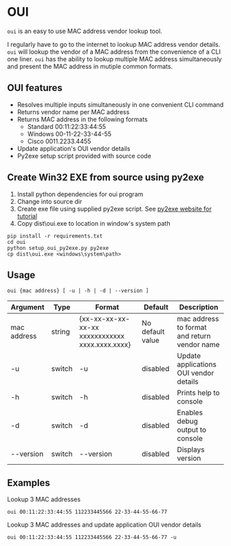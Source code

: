OUI
==
`oui` is an easy to use MAC address vendor lookup tool.

I regularly have to go to the internet to lookup MAC address vendor details. `oui` will lookup the 
vendor of a MAC address from the convenience of a CLI one liner. `oui` has the ability to lookup multiple 
MAC address simultaneously and present the MAC address in mutiple common formats.


OUI features
---------------

* Resolves multiple inputs simultaneously in one convenient CLI command
* Returns vendor name per MAC address
* Returns MAC address in the following formats
    * Standard  00:11:22:33:44:55
    * Windows   00-11-22-33-44-55
    * Cisco     0011.2233.4455
* Update application's OUI vendor details
* Py2exe setup script provided with source code


Create Win32 EXE from source using py2exe
-----------------------------------------
1. Install python dependencies for oui program
2. Change into source dir 
3. Create exe file using supplied py2exe script.
   See [py2exe website for tutorial](http://www.py2exe.org/index.cgi/Tutorial)
4. Copy dist\oui.exe to location in window's system path


```
pip install -r requirements.txt
cd oui
python setup_oui_py2exe.py py2exe
cp dist\oui.exe <windows\system\path>
```


Usage
-----
`
 oui {mac address} [ -u | -h | -d | --version ]
`

Argument  | Type   | Format               | Default           | Description
----------|--------|----------------------|-------------------|--------------------
mac address | string | {xx-xx-xx-xx-xx-xx xxxxxxxxxxxx xxxx.xxxx.xxxx} | No default value | mac address to format and return vendor name
-u | switch | -u | disabled | Update applications OUI vendor details
-h | switch | -h | disabled | Prints help to console   
-d | switch | -d | disabled | Enables debug output to console
--version | switch | --version | disabled | Displays version


Examples
--------
Lookup 3 MAC addresses
```
oui 00:11:22:33:44:55 112233445566 22-33-44-55-66-77
```

Lookup 3 MAC addresses and update application OUI vendor details
```
oui 00:11:22:33:44:55 112233445566 22-33-44-55-66-77 -u
```